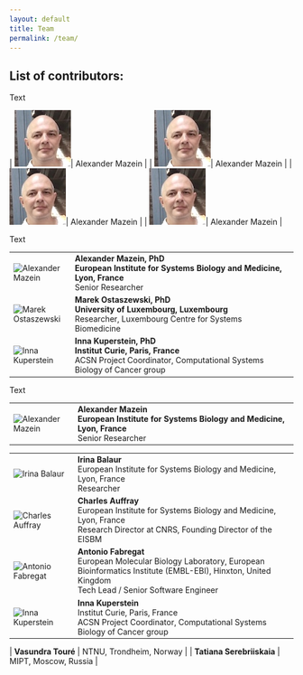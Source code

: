 ```yaml
---
layout: default
title: Team
permalink: /team/
---
```


## List of contributors:

<p>Text</p>

| ![image](/images/team/AlexanderMazein.jpg)| Alexander Mazein |
| ![image](/images/team/AlexanderMazein.jpg)| Alexander Mazein |
| ![image](/images/team/AlexanderMazein.jpg)| Alexander Mazein |
| ![image](/images/team/AlexanderMazein.jpg)| Alexander Mazein |



<p>Text</p>

<table>
    <tr>
      <td style="width: 100px;"><img src="../images/team/AlexanderMazein.jpg" alt="Alexander Mazein" /></td>
      <td style="width: 500px;"><strong>Alexander Mazein, PhD</strong><br /><strong>European Institute for Systems Biology and Medicine, Lyon, France</strong><br />Senior Researcher</td>
    </tr>
    <tr>
      <td><img src="../images/team/MarekOstaszewski.jpg" alt="Marek Ostaszewski" /></td>
      <td><strong>Marek Ostaszewski, PhD</strong><br /><strong>University of Luxembourg, Luxembourg</strong><br />Researcher, Luxembourg Centre for Systems Biomedicine</td>
    </tr>
    <tr>
      <td><img src="../images/team/InnaKuperstein.jpg" alt="Inna Kuperstein" /></td>
      <td><strong>Inna Kuperstein, PhD</strong><br /><strong>Institut Curie, Paris, France</strong><br />ACSN Project Coordinator, Computational Systems Biology of Cancer group</td>
    </tr>
</table>

<p>Text</p>



<table>
    <tr>
      <td style="width: 100px;"><img src="../images/team/AlexanderMazein.jpg" alt="Alexander Mazein" /></td>
      <td><strong>Alexander Mazein<br />
          European Institute for Systems Biology and Medicine, Lyon, France</strong><br />
          Senior Researcher</td>
    </tr>
 </table>
    
 <table>
    <tr>
      <td style="width: 100px;"><img src="../images/team/IrinaBalaur.jpg" alt="Irina Balaur"/></td>
      <td><strong>Irina Balaur</strong><br />European Institute for Systems Biology and Medicine, Lyon, France<br />Researcher</td>
    </tr>
    <tr>
      <td style="width: 100px;"><img src="../images/team/CharlesAuffray.jpg" alt="Charles Auffray"/></td>
      <td><strong>Charles Auffray</strong><br />European Institute for Systems Biology and Medicine, Lyon, France<br />Research Director at CNRS, Founding Director of the EISBM</td>
    </tr>
    <tr>
      <td style="width: 100px;"><img src="../images/team/AntonioFabregat.jpg" alt="Antonio Fabregat"/></td>
      <td><strong>Antonio Fabregat</strong><br />European Molecular Biology Laboratory, European Bioinformatics Institute (EMBL-EBI), Hinxton, United Kingdom<br />Tech Lead / Senior Software Engineer</td>
    </tr>
    <tr>
      <td style="width: 100px;"><img src="../images/team/InnaKuperstein.jpg" alt="Inna Kuperstein"/></td>
      <td><strong>Inna Kuperstein</strong><br />Institut Curie, Paris, France<br />ACSN Project Coordinator, Computational Systems Biology of Cancer group</td>
    </tr>
</table>


| **Vasundra Touré** | NTNU, Trondheim, Norway |
| **Tatiana Serebriiskaia** | MIPT, Moscow, Russia |
